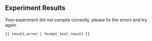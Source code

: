 ## Experiment Results

Your experiment did not compile correctly, please fix the errors and try again.

```
{{ result.error | format_test_result }}
```
